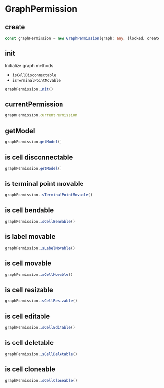 # GraphPermission

## create

```ts
const graphPermission = new GraphPermission(graph: any, {locked, createEdges, editEdges, editVertices, cloneCells})
```

## init

Initialize graph methods

- `isCellDisconnectable`
- `isTerminalPointMovable`


```ts
graphPermission.init()
```

## currentPermission

```ts
graphPermission.currentPermission
```

## getModel

```ts
graphPermission.getModel()
```

## is cell disconnectable

```ts
graphPermission.getModel()
```

## is terminal point movable

```ts
graphPermission.isTerminalPointMovable()
```

## is cell bendable

```ts
graphPermission.isCellBendable()
```

## is label movable

```ts
graphPermission.isLabelMovable()
```

## is cell movable

```ts
graphPermission.isCellMovable()
```

## is cell resizable

```ts
graphPermission.isCellResizable()
```

## is cell editable

```ts
graphPermission.isCellEditable()
```

## is cell deletable

```ts
graphPermission.isCellDeletable()
```

## is cell cloneable

```ts
graphPermission.isCellCloneable()
```


